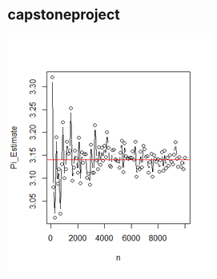 # capstoneproject


![](https://github.com/oliverluocs/capstoneproject/blob/main/pics/pi-simulation.png)
